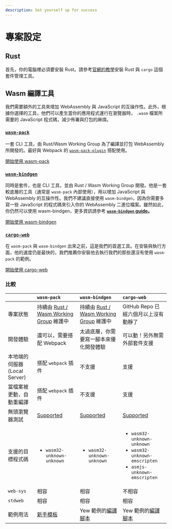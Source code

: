 ```yaml
---
description: Set yourself up for success
---
```


# 專案設定

## Rust

首先，你的電腦裡必須要安裝 Rust。請參考[官網的教學](https://www.rust-lang.org/tools/install)安裝 Rust 與 `cargo` 這個套件管理工具。

## **Wasm 編譯工具**

我們需要額外的工具來增加 WebAssembly 與 JavaScript 的互操作性。此外，根據你選擇的工具，他們可以產生當你的應用程式運行在瀏覽器時， `.wasm` 檔案所需要的 JavaScript 程式碼，減少佈署與打包的麻煩。

### [**`wasm-pack`**](https://rustwasm.github.io/docs/wasm-pack/)

一套 CLI 工具，由 Rust/Wasm Working Group 為了編譯並打包 WebAssembly 所開發的。最好與 Webpack 的 [`wasm-pack-plugin`](https://github.com/wasm-tool/wasm-pack-plugin) 搭配使用。

[開始使用 wasm-pack](project-setup/using-wasm-pack.md)

### [**`wasm-bindgen`**](https://rustwasm.github.io/docs/wasm-bindgen/)

同時是套件，也是 CLI 工具，並由 Rust / Wasm Working Group 開發。他是一套較底層的工具（通常是 `wasm-pack` 內部使用），用以增加 JavaScript 與 WebAssembly 的互操作性。我們不建議直接使用 `wasm-bindgen`，因為你需要多寫一些 JavaScript 的程式碼來引入你的 WebAssembly 二進位檔案。雖然如此，你仍然可以使用 wasm-bindgen，更多資訊請參考 [**`wasm-bindgen` guide**](https://rustwasm.github.io/docs/wasm-bindgen/)**。**

[開始使用 wasm-bindgen](project-setup/using-wasm-bindgen.md)

### [**`cargo-web`**](https://github.com/koute/cargo-web)

在 `wasm-pack` 與 `wasm-bindgen` 出來之前，這是我們的首選工具。在安裝與執行方面，他的速度仍是最快的，我們推薦你安裝他去執行我們的那些還沒有使用 `wasm-pack` 的範例。

[開始使用 cargo-web](project-setup/using-cargo-web.md)

### 比較

<table>
  <thead>
    <tr>
      <th style="text-align:left"></th>
      <th style="text-align:left"><code>wasm-pack</code>
      </th>
      <th style="text-align:left"><code>wasm-bindgen</code>
      </th>
      <th style="text-align:left"><code>cargo-web</code>
      </th>
    </tr>
  </thead>
  <tbody>
    <tr>
      <td style="text-align:left">&#x5C08;&#x6848;&#x72C0;&#x614B;</td>
      <td style="text-align:left">&#x6301;&#x7E8C;&#x7531; <a href="https://rustwasm.github.io/">Rust / Wasm Working Group</a> &#x7DAD;&#x8B77;&#x4E2D;</td>
      <td
      style="text-align:left">&#x6301;&#x7E8C;&#x7531; <a href="https://rustwasm.github.io/">Rust / Wasm Working Group</a> &#x7DAD;&#x8B77;&#x4E2D;</td>
        <td
        style="text-align:left">GitHub Repo &#x5DF2;&#x7D93;&#x516D;&#x500B;&#x6708;&#x4EE5;&#x4E0A;&#x6C92;&#x6709;&#x52D5;&#x975C;&#x4E86;</td>
    </tr>
    <tr>
      <td style="text-align:left">&#x958B;&#x767C;&#x9AD4;&#x9A57;</td>
      <td style="text-align:left">&#x9084;&#x53EF;&#x4EE5;&#xFF0C;&#x9700;&#x8981;&#x642D;&#x914D; Webpack</td>
      <td
      style="text-align:left">&#x592A;&#x904E;&#x5E95;&#x5C64;&#xFF0C;&#x4F60;&#x9700;&#x8981;&#x5BEB;&#x4E00;&#x8173;&#x672C;&#x4F86;&#x512A;&#x5316;&#x958B;&#x767C;&#x9AD4;&#x9A57;</td>
        <td
        style="text-align:left">&#x53EF;&#x4EE5;&#x52D5;&#xFF01;&#x53E6;&#x5916;&#x7121;&#x9700;&#x5916;&#x90E8;&#x5957;&#x4EF6;&#x652F;&#x63F4;</td>
    </tr>
    <tr>
      <td style="text-align:left">&#x672C;&#x5730;&#x7AEF;&#x7684;&#x4F3A;&#x670D;&#x5668; (Local Server)</td>
      <td
      style="text-align:left">&#x642D;&#x914D; <code>webpack</code> &#x63D2;&#x4EF6;</td>
        <td style="text-align:left">&#x4E0D;&#x652F;&#x63F4;</td>
        <td style="text-align:left">&#x652F;&#x63F4;</td>
    </tr>
    <tr>
      <td style="text-align:left">&#x7576;&#x6A94;&#x6848;&#x88AB;&#x66F4;&#x52D5;&#xFF0C;&#x81EA;&#x52D5;&#x91CD;&#x7DE8;&#x8B6F;</td>
      <td
      style="text-align:left">&#x642D;&#x914D; <code>webpack</code> &#x63D2;&#x4EF6;</td>
        <td style="text-align:left">&#x4E0D;&#x652F;&#x63F4;</td>
        <td style="text-align:left">&#x652F;&#x63F4;</td>
    </tr>
    <tr>
      <td style="text-align:left">&#x7121;&#x982D;&#x700F;&#x89BD;&#x5668;&#x6E2C;&#x8A66;</td>
      <td style="text-align:left"><a href="https://rustwasm.github.io/docs/wasm-pack/commands/test.html">Supported</a>
      </td>
      <td style="text-align:left"><a href="https://rustwasm.github.io/docs/wasm-bindgen/wasm-bindgen-test/index.html">Supported</a>
      </td>
      <td style="text-align:left"><a href="https://github.com/koute/cargo-web#features">Supported</a>
      </td>
    </tr>
    <tr>
      <td style="text-align:left">&#x652F;&#x63F4;&#x7684;&#x76EE;&#x6A19;&#x7A0B;&#x5F0F;&#x78BC;</td>
      <td
      style="text-align:left">
        <ul>
          <li><code>wasm32-unknown-unknown</code>
          </li>
        </ul>
        </td>
        <td style="text-align:left">
          <ul>
            <li><code>wasm32-unknown-unknown</code>
            </li>
          </ul>
        </td>
        <td style="text-align:left">
          <ul>
            <li><code>wasm32-unknown-unknown</code>
            </li>
            <li><code>wasm32-unknown-emscripten</code>
            </li>
            <li><code>asmjs-unknown-emscripten</code>
            </li>
          </ul>
        </td>
    </tr>
    <tr>
      <td style="text-align:left"><code>web-sys</code>
      </td>
      <td style="text-align:left">&#x76F8;&#x5BB9;</td>
      <td style="text-align:left">&#x76F8;&#x5BB9;</td>
      <td style="text-align:left">&#x4E0D;&#x76F8;&#x5BB9;</td>
    </tr>
    <tr>
      <td style="text-align:left"><code>stdweb</code>
      </td>
      <td style="text-align:left">&#x76F8;&#x5BB9;</td>
      <td style="text-align:left">&#x76F8;&#x5BB9;</td>
      <td style="text-align:left">&#x76F8;&#x5BB9;</td>
    </tr>
    <tr>
      <td style="text-align:left">&#x7BC4;&#x4F8B;&#x7528;&#x6CD5;</td>
      <td style="text-align:left"><a href="https://github.com/yewstack/yew-wasm-pack-minimal">&#x65B0;&#x624B;&#x6A21;&#x677F;</a>
      </td>
      <td style="text-align:left">Yew &#x7BC4;&#x4F8B;&#x7684;<a href="https://github.com/yewstack/yew/blob/master/examples/build_all.sh">&#x7DE8;&#x8B6F;&#x8173;&#x672C;</a>
      </td>
      <td style="text-align:left">Yew &#x7BC4;&#x4F8B;&#x7684;<a href="https://github.com/yewstack/yew/blob/master/examples/build_all.sh">&#x7DE8;&#x8B6F;&#x8173;&#x672C;</a>
      </td>
    </tr>
  </tbody>
</table>
